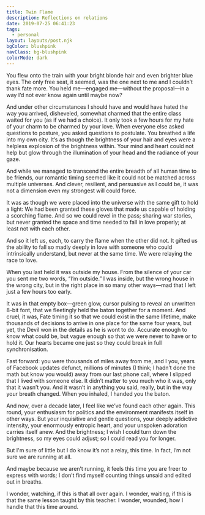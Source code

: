 ```yaml
---
title: Twin Flame
description: Reflections on relations
date: 2019-07-25 06:41:23
tags:
  - personal
layout: layouts/post.njk
bgColor: blushpink
navClass: bg-blushpink
colorMode: dark
---
```

You flew onto the train with your bright blonde hair and even brighter blue eyes. The only free seat, it seemed, was the one next to me and I couldn’t thank fate more. You held me—engaged me—without the proposal—in a way I’d not ever know again until maybe now?

And under other circumstances I should have and would have hated the way you arrived, disheveled, somewhat charmed that the entire class waited for you (as if we had a choice). It only took a few hours for my hate of your charm to be charmed by your love. When everyone else asked questions to posture, you asked questions to postulate. You breathed a life into my own city. It’s as though the brightness of your hair and eyes were a helpless explosion of the brightness within. Your mind and heart could not help but glow through the illumination of your head and the radiance of your gaze.

And while we managed to transcend the entire breadth of all human time to be friends, our romantic timing seemed like it could not be matched across multiple universes. And clever, resilient, and persuasive as I could be, it was not a dimension even my strongest will could force.

It was as though we were placed into the universe with the same gift to hold a light: We had been granted these gloves that made us capable of holding a scorching flame. And so we could revel in the pass; sharing war stories, but never granted the space and time needed to fall in love properly; at least not with each other.

And so it left us, each, to carry the flame when the other did not. It gifted us the ability to fall so madly deeply in love with someone who could intrinsically understand, but never at the same time. We were relaying the race to love.

When you last held it was outside my house. From the silence of your car you sent me two words, “I’m outside.” I was inside, but the wrong house in the wrong city, but in the right place in so many other ways—mad that I left just a few hours too early.

It was in that empty box—green glow, cursor pulsing to reveal an unwritten 8-bit font, that we fleetingly held the baton together for a moment. And cruel, it was, Fate timing it so that we could exist in the same lifetime, make thousands of decisions to arrive in one place for the same four years, but yet, the Devil won in the details as he is wont to do. Accurate enough to know what could be, but vague enough so that we were never to have or to hold it. Our hearts became one just so they could break in full synchronisation.

Fast forward: you were thousands of miles away from me, and I you, years of Facebook updates defunct, millions of minutes (I think; I hadn’t done the math but know you would) away from our last phone call, where I slipped that I lived with someone else. It didn’t matter to you much who it was, only that it wasn’t you. And it wasn’t in anything you said, really, but in the way your breath changed. When you inhaled, I handed you the baton.

And now, over a decade later, I feel like we’ve found each other again. This round, your enthusiasm for politics and the environment manifests itself in other ways. But your inquisitive and gentle questions, your deeply addictive intensity, your enormously entropic heart, and your unspoken adoration carries itself anew. And the brightness; I wish I could turn down the brightness, so my eyes could adjust; so I could read you for longer.

But I'm sure of little but I do know it’s not a relay, this time. In fact, I’m not sure we are running at all. 

And maybe because we aren’t running, it feels this time you are freer to express with words; I don’t find myself counting things unsaid and edited out in breaths.

I wonder, watching, if this is that all over again. I wonder, waiting, if this is that the same lesson taught by this teacher. I wonder, wounded, how I handle that this time around.